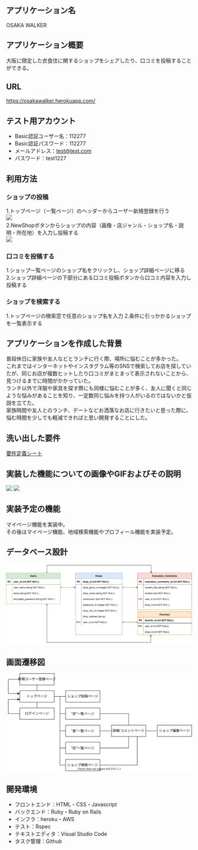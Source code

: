 
## アプリケーション名

OSAKA WALKER

## アプリケーション概要

大阪に限定した衣食住に関するショップをシェアしたり、口コミを投稿することができる。

## URL

https://osakawalker.herokuapp.com/

## テスト用アカウント

- Basic認証ユーザー名：112277
- Basic認証パスワード：112277
- メールアドレス：test@test.com
- パスワード：test1227

## 利用方法

### ショップの投稿

1.トップページ（一覧ページ）のヘッダーからユーザー新規登録を行う  
<img src="https://i.gyazo.com/488f232fbd13d64224aebfdd720e683f.png" width="500">  
2.NewShopボタンからショップの内容（画像・店ジャンル・ショップ名・説明・所在地）を入力し投稿する  
<img src="https://i.gyazo.com/99b78923570f798a38d510095ec5191e.png" width="500">  

### 口コミを投稿する

1.ショップ一覧ページのショップ名をクリックし、ショップ詳細ページに移る  
2.ショップ詳細ページの下部分にある口コミ投稿ボタンから口コミ内容を入力し投稿する  

### ショップを検索する

1.トップページの検索窓で任意のショップ名を入力
2.条件に引っかかるショップを一覧表示する

## アプリケーションを作成した背景

普段休日に家族や友人などとランチに行く際、場所に悩むことが多かった。  
これまではインターネットやインスタグラム等のSNSで検索してお店を探していたが、同じお店が複数ヒットしたり口コミがまとまって表示されないことから、見つけるまでに時間がかかっていた。  
ランチ以外で洋服や家具を探す際にも同様に悩むことが多く、友人に聞くと同じような悩みがあることを知り、一定数同じ悩みを持つ人がいるのではないかと仮説を立てた。  
家族時間や友人とのランチ、デートなどお洒落なお店に行きたいと思った際に、悩む時間を少しでも軽減できればと思い開発することにした。

## 洗い出した要件

[要件定義シート](https://docs.google.com/spreadsheets/d/1zs7lwFkzWQT5GHFKyq5ZmdqEJGZRQ1bsxOiiUoPGVPc/edit#gid=982722306)

## 実装した機能についての画像やGIFおよびその説明

<img src="https://i.gyazo.com/e53897564819b5cce634474525ee6e9d.gif" width="500">  
<img src="https://i.gyazo.com/4c2876aa5b502fdee4a83558b89b7f4d.gif" width="500">

## 実装予定の機能

マイページ機能を実装中。  
その後はマイページ機能、地域検索機能やプロフィール機能を実装予定。

## データベース設計

![ER図](osakawalker_er.drawio.svg)

## 画面遷移図

![画面遷移図](osakawalker_transition.drawio.svg)

## 開発環境

- フロントエンド：HTML・CSS・Javascript
- バックエンド：Ruby・Ruby on Rails
- インフラ：heroku・AWS
- テスト：Rspec
- テキストエディタ：Visual Studio Code
- タスク管理：Github